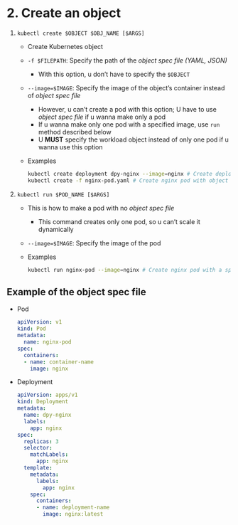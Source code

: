 # 2. Create an object

1. `kubectl create $OBJECT $OBJ_NAME [$ARGS]`
    - Create Kubernetes object
    - `-f $FILEPATH`: Specify the path of the *object spec file (YAML, JSON)*
        - With this option, u don’t have to specify the `$OBJECT`
    - `--image=$IMAGE`: Specify the image of the object’s container instead of *object spec file*
        - However, u can’t create a pod with this option; U have to use *object spec file* if u wanna make only a pod
        - If u wanna make only one pod with a specified image, use `run` method described below
        - U **MUST** specify the workload object instead of only one pod if u wanna use this option
    - Examples
        
        ```bash
        kubectl create deployment dpy-nginx --image=nginx # Create deployment with nginx image
        kubectl create -f nginx-pod.yaml # Create nginx pod with object spec file
        ```
        
2. `kubectl run $POD_NAME [$ARGS]`
    - This is how to make a pod with no *object spec file*
        - This command creates only one pod, so u can’t scale it dynamically
    - `--image=$IMAGE`: Specify the image of the pod
    - Examples
        
        ```bash
        kubectl run nginx-pod --image=nginx # Create nginx pod with a specified image
        ```
        

## Example of the object spec file

- Pod
    
    ```yaml
    apiVersion: v1
    kind: Pod
    metadata:
      name: nginx-pod
    spec:
      containers:
      - name: container-name
        image: nginx
    ```
    
- Deployment
    
    ```yaml
    apiVersion: apps/v1
    kind: Deployment
    metadata:
      name: dpy-nginx
      labels:
        app: nginx
    spec:
      replicas: 3
      selector:
        matchLabels:
          app: nginx
      template:
        metadata:
          labels:
            app: nginx
        spec:
          containers:
          - name: deployment-name
            image: nginx:latest
    ```